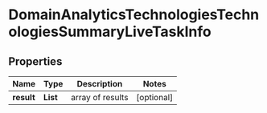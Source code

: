 # DomainAnalyticsTechnologiesTechnologiesSummaryLiveTaskInfo


## Properties

| Name | Type | Description | Notes |
|------------ | ------------- | ------------- | -------------|
**result** | **List<DomainAnalyticsTechnologiesTechnologiesSummaryLiveResultInfo>** | array of results |[optional]|